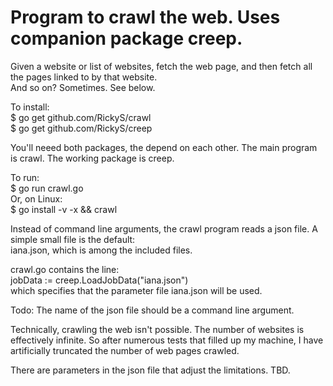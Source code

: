 Program to crawl the web. Uses companion package creep.
=======================================================

Given a website or list of websites, fetch the web page, and then fetch all the pages linked to
by that website.  
And so on?  Sometimes.  See below.

To install:  
       $ go get github.com/RickyS/crawl  
       $ go get github.com/RickyS/creep  

You'll neeed both packages, the depend on each other.  The main program is crawl. 
The working package is creep.

To run:  
      $ go run crawl.go  
Or, on Linux:  
      $ go install -v -x  && crawl  

Instead of command line arguments, the crawl program reads a json file.  A simple small
file is the default:  
iana.json, which is among the included files.

crawl.go contains the line:  
     jobData := creep.LoadJobData("iana.json")  
which specifies that the parameter file iana.json will be used.  

Todo: The name of the json file should be a command line argument.

Technically, crawling the web isn't possible.  The number of websites is effectively infinite.  So after
numerous tests that filled up my machine, I have artificially truncated the number of web pages crawled.

There are parameters in the json file that adjust the limitations.  TBD.
